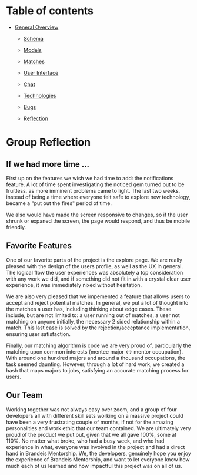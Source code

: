 # Table of contents

* [General Overview](overview.md)
  * [Schema](schema.md)
  * [Models](models.md)
  * [Matches](matches.md)
  * [User Interface](ui.md)
  * [Chat](chat.md)
  * [Technologies](technologies.md)

  * [Bugs](bugs.md)
  * [Reflection](reflection.md)

# Group Reflection

## If we had more time ... 

First up on the features we wish we had time to add: the notifications feature. A lot of time spent investigating the noticed gem turned out to be fruitless, as more imminent problems came to light. The last two weeks, instead of being a time where everyone felt safe to explore new technology, became a "put out the fires" period of time.

We also would have made the screen responsive to changes, so if the user shrunk or expaned the screen, the page would respond, and thus be mobile friendly. 

## Favorite Features

One of our favorite parts of the project is the explore page. We are really pleased with the design of the users profile, as well as the UX in general. The logical flow the user experiences was absolutely a top consideration with any work we did, and if something did not fit in with a crystal clear user experience, it was immediately nixed without hesitation. 

We are also very pleased that we impemented a feature that allows users to accept and reject potential matches. In general, we put a lot of thought into the matches a user has, including thinking about edge cases. These include, but are not limited to: a user running out of matches, a user not matching on anyone initially, the necessary 2 sided relationship within a match. This last case is solved by the rejection/acceptance implementation, ensuring user satisfaction. 

Finally, our matching algorithm is code we are very proud of, particularly the matching upon common interests (mentee major <-> mentor occupation). With around one hundred majors and around a thousand occupations, the task seemed daunting. However, through a lot of hard work, we created a hash that maps majors to jobs, satisfying an accurate matching process for users.

## Our Team 

Working together was not always easy over zoom, and a group of four developers all with different skill sets working on a massive project could have been a very frustrating couple of months, if not for the amazing personalities and work ethic that our team contained. We are ultimately very proud of the product we put out, given that we all gave 100%, some at 110%. No matter what broke, who had a busy week, and who had experience in what, everyone was involved in the project and had a direct hand in Brandeis Mentorship. We, the developers, genuinely hope you enjoy the experience of Brandeis Mentorship, and want to let everyone know how much each of us learned and how impactful this project was on all of us.
